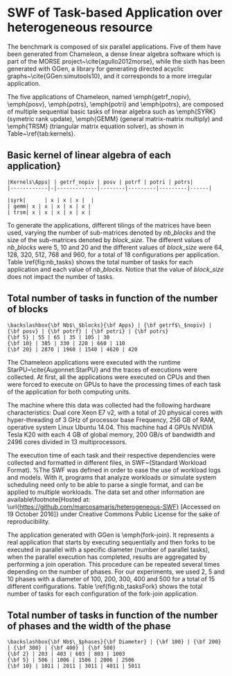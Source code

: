 # SWF of Task-based Application over heterogeneous resource

The benchmark is composed of six parallel applications. Five of them have been generated from Chameleon, a dense linear algebra software which is part of the MORSE project~\cite{agullo2012morse}, while the sixth has been generated with GGen, a library for generating directed acyclic graphs~\cite{GGen:simutools10}, and it corresponds to a more irregular application.

The five applications of Chameleon, named \emph{getrf$\_$nopiv}, \emph{posv}, \emph{potrs}, \emph{potri} and \emph{potrs}, are composed of multiple sequential basic tasks of linear algebra such as \emph{SYRK} (symetric rank update), \emph{GEMM} (general matrix-matrix multiply) and \emph{TRSM} (triangular matrix equation solver), as shown in Table~\ref{tab:kernels}. 


## Basic kernel of linear algebra of each application}


	|Kernels\Apps| | getrf_nopiv | posv | potrf | potri | potrs|
    |------------|-|-------------|--------|---------|---------|------|	
    
	|syrk|      | x | x | x |  |	
	| gemm| x | x | x | x | x |
	| trsm| x | x | x | x | x |
    
To generate the applications, different tilings of the matrices have been used, varying the number of sub-matrices denoted by $nb\_blocks$ and the size of the sub-matrices denoted by $block\_size$. The different values of $nb\_blocks$ were 5, 10 and 20 and the different values of $block\_size$ were 64, 128, 320, 512, 768 and 960, for a total of 18 configurations per application. Table \ref{fig:nb_tasks} shows the total number of tasks for each application and each value of $nb\_blocks$. Notice that the value of $block\_size$ does not impact the number of tasks.

## Total number of tasks in function of the number of blocks

	\backslashbox{\bf Nb$\_$blocks}{\bf Apps} | {\bf getrf$\_$nopiv} | {\bf posv} | {\bf potrf} | {\bf potri} | {\bf potrs} 
	{\bf 5} | 55 | 65 | 35 | 105 | 30 
	{\bf 10} | 385 | 330 | 220 | 660 | 110 
	{\bf 20} | 2870 | 1960 | 1540 | 4620 | 420 
    
The Chameleon applications were executed with the runtime StarPU~\cite{Augonnet:StarPU} and the traces of executions were collected. At first, all the applications were executed on CPUs and then were forced to execute on GPUs to have the processing times of each task of the application for both computing units.

The machine where this data was collected had the following hardware characteristics: Dual core Xeon E7 v2, with a total of 20 physical cores  with hyper-threading of 3 GHz of processor base Frequency, 256 GB of RAM, operative system Linux Ubuntu 14.04. This machine had 4 GPUs NVIDIA Tesla K20 with each 4 GB of global memory, 200 GB/s of bandwidth and 2496 cores divided in 13 multiprocessors.

The execution time of each task and their respective dependencies were collected and formatted in different files, in SWF~(Standard Workload Format).
%The SWF was defined in order to ease the use of workload logs and models. With it, programs that analyze workloads or simulate system scheduling need only to be able to parse a single format, and can be applied to multiple workloads. 
The data set and other information are available\footnote{Hosted at: \url{https://github.com/marcosamaris/heterogeneous-SWF} [Accessed on 19 October 2016]} under Creative Commons Public License for the sake of reproducibility.

The application generated with GGen is \emph{fork-join}. It represents a real application that starts by executing sequentially and then forks to be executed in parallel with a specific diameter (number of parallel tasks), when the parallel execution has completed, results are aggregated by performing a join operation. This procedure can be repeated several times depending on the number of phases. For our experiments, we used 2, 5 and 10 phases with a diameter of 100, 200, 300, 400 and 500 for a total of 15 different configurations. Table \ref{fig:nb_tasksFork} shows the total number of tasks for each configuration of the fork-join application.


## Total number of tasks in function of the number of phases and the width of the phase

	\backslashbox{\bf Nb$\_$phases}{\bf Diameter} | {\bf 100} | {\bf 200} | {\bf 300} | {\bf 400} | {\bf 500} 
	{\bf 2} | 203 | 403 | 603 | 803 | 1003 
	{\bf 5} | 506 | 1006 | 1506 | 2006 | 2506 
	{\bf 10} | 1011 | 2011 | 3011 | 4011 | 5011 


